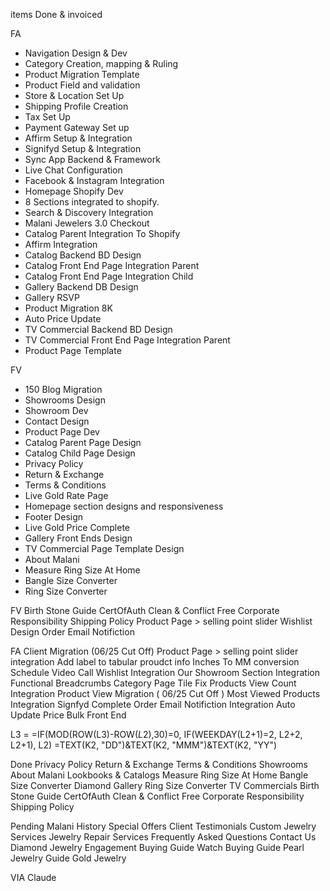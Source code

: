 items Done & invoiced

FA
- Navigation Design & Dev
- Category Creation, mapping & Ruling
- Product Migration Template
- Product Field and validation
- Store & Location Set Up
- Shipping Profile Creation
- Tax Set Up
- Payment Gateway Set up
- Affirm Setup & Integration
- Signifyd Setup & Integration
- Sync App Backend & Framework
- Live Chat Configuration
- Facebook & Instagram Integration
- Homepage Shopify Dev
- 8 Sections integrated to shopify.
- Search & Discovery Integration
- Malani Jewelers 3.0 Checkout
- Catalog Parent Integration To Shopify
- Affirm Integration
- Catalog Backend BD Design
- Catalog Front End Page Integration Parent
- Catalog Front End Page Integration Child
- Gallery Backend DB Design
- Gallery RSVP
- Product Migration 8K
- Auto Price Update
- TV Commercial Backend BD Design
- TV Commercial Front End Page Integration Parent
- Product Page Template


FV
- 150 Blog Migration
- Showrooms Design
- Showroom Dev
- Contact Design
- Product Page Dev
- Catalog Parent Page Design
- Catalog Child Page Design
- Privacy Policy
- Return & Exchange
- Terms & Conditions
- Live Gold Rate Page
- Homepage section designs and responsiveness
- Footer Design
- Live Gold Price Complete
- Gallery Front Ends Design
- TV Commercial Page Template Design
- About Malani
- Measure Ring Size At Home
- Bangle Size Converter
- Ring Size Converter


FV
Birth Stone Guide
CertOfAuth
Clean & Conflict Free
Corporate Responsibility
Shipping Policy
Product Page > selling point slider
Wishlist Design
Order Email Notifiction

FA
Client Migration (06/25 Cut Off)
Product Page >  selling point slider integration
Add label to tabular proudct info
Inches To MM conversion
Schedule Video Call
Wishlist Integration
Our Showroom Section Integration
Functional Breadcrumbs
Category Page Tile Fix 
Products View Count Integration
Product View Migration ( 06/25 Cut Off )
Most Viewed Products Integration
Signfyd Complete
Order Email Notifiction Integration
Auto Update Price Bulk Front End


L3 = =IF(MOD(ROW(L3)-ROW($L$2),30)=0, IF(WEEKDAY(L2+1)=2, L2+2, L2+1), L2)
=TEXT(K2, "DD")&TEXT(K2, "MMM")&TEXT(K2, "YY")

Done
Privacy Policy
Return & Exchange
Terms & Conditions
Showrooms
About Malani
Lookbooks & Catalogs
Measure Ring Size At Home
Bangle Size Converter
Diamond Gallery
Ring Size Converter
TV Commercials
Birth Stone Guide
CertOfAuth
Clean & Conflict Free
Corporate Responsibility
Shipping Policy

Pending
Malani History
Special Offers
Client Testimonials
Custom Jewelry Services
Jewelry Repair Services
Frequently Asked Questions
Contact Us
Diamond Jewelry
Engagement Buying Guide
Watch Buying Guide
Pearl Jewelry Guide
Gold Jewelry



VIA Claude

